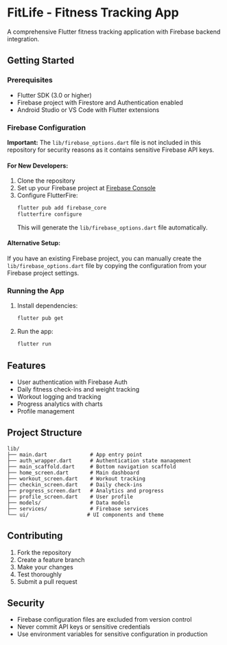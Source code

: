 # FitLife - Fitness Tracking App

A comprehensive Flutter fitness tracking application with Firebase backend integration.

## Getting Started

### Prerequisites
- Flutter SDK (3.0 or higher)
- Firebase project with Firestore and Authentication enabled
- Android Studio or VS Code with Flutter extensions

### Firebase Configuration

**Important:** The `lib/firebase_options.dart` file is not included in this repository for security reasons as it contains sensitive Firebase API keys.

#### For New Developers:
1. Clone the repository
2. Set up your Firebase project at [Firebase Console](https://console.firebase.google.com/)
3. Configure FlutterFire:
   ```bash
   flutter pub add firebase_core
   flutterfire configure
   ```
   This will generate the `lib/firebase_options.dart` file automatically.

#### Alternative Setup:
If you have an existing Firebase project, you can manually create the `lib/firebase_options.dart` file by copying the configuration from your Firebase project settings.

### Running the App

1. Install dependencies:
   ```bash
   flutter pub get
   ```

2. Run the app:
   ```bash
   flutter run
   ```

## Features

- User authentication with Firebase Auth
- Daily fitness check-ins and weight tracking
- Workout logging and tracking
- Progress analytics with charts
- Profile management

## Project Structure

```
lib/
├── main.dart              # App entry point
├── auth_wrapper.dart      # Authentication state management
├── main_scaffold.dart     # Bottom navigation scaffold
├── home_screen.dart       # Main dashboard
├── workout_screen.dart    # Workout tracking
├── checkin_screen.dart    # Daily check-ins
├── progress_screen.dart   # Analytics and progress
├── profile_screen.dart    # User profile
├── models/                # Data models
├── services/              # Firebase services
└── ui/                   # UI components and theme
```

## Contributing

1. Fork the repository
2. Create a feature branch
3. Make your changes
4. Test thoroughly
5. Submit a pull request

## Security

- Firebase configuration files are excluded from version control
- Never commit API keys or sensitive credentials
- Use environment variables for sensitive configuration in production
